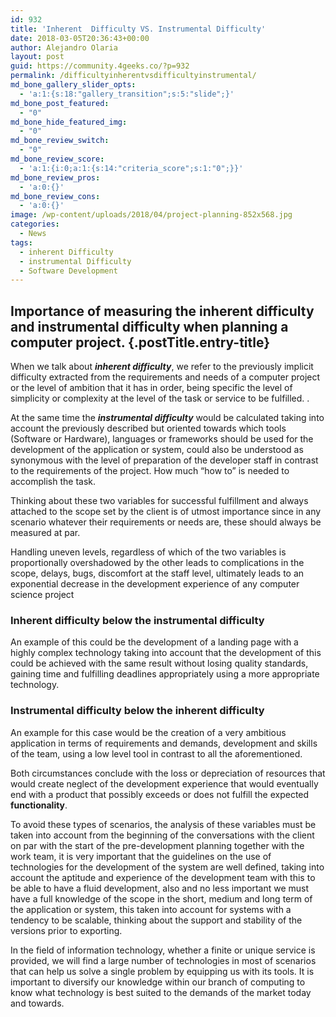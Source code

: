 ```yaml
---
id: 932
title: 'Inherent  Difficulty VS. Instrumental Difficulty'
date: 2018-03-05T20:36:43+00:00
author: Alejandro Olaria
layout: post
guid: https://community.4geeks.co/?p=932
permalink: /difficultyinherentvsdifficultyinstrumental/
md_bone_gallery_slider_opts:
  - 'a:1:{s:18:"gallery_transition";s:5:"slide";}'
md_bone_post_featured:
  - "0"
md_bone_hide_featured_img:
  - "0"
md_bone_review_switch:
  - "0"
md_bone_review_score:
  - 'a:1:{i:0;a:1:{s:14:"criteria_score";s:1:"0";}}'
md_bone_review_pros:
  - 'a:0:{}'
md_bone_review_cons:
  - 'a:0:{}'
image: /wp-content/uploads/2018/04/project-planning-852x568.jpg
categories:
  - News
tags:
  - inherent Difficulty
  - instrumental Difficulty
  - Software Development
---
```

## Importance of measuring the inherent difficulty and instrumental difficulty when planning a computer project. {.postTitle.entry-title}

When we talk about _**inherent difficulty**_, we refer to the previously implicit difficulty extracted from the requirements and needs of a computer project or the level of ambition that it has in order, being specific the level of simplicity or complexity at the level of the task or service to be fulfilled. .

At the same time the _**instrumental difficulty**_ would be calculated taking into account the previously described but oriented towards which tools (Software or Hardware), languages or frameworks should be used for the development of the application or system, could also be understood as synonymous with the level of preparation of the developer staff in contrast to the requirements of the project. How much &#8220;how to&#8221; is needed to accomplish the task.

Thinking about these two variables for successful fulfillment and always attached to the scope set by the client is of utmost importance since in any scenario whatever their requirements or needs are, these should always be measured at par.

Handling uneven levels, regardless of which of the two variables is proportionally overshadowed by the other leads to complications in the scope, delays, bugs, discomfort at the staff level, ultimately leads to an exponential decrease in the development experience of any computer science project

### Inherent difficulty below the instrumental difficulty

An example of this could be the development of a landing page with a highly complex technology taking into account that the development of this could be achieved with the same result without losing quality standards, gaining time and fulfilling deadlines appropriately using a more appropriate technology.

### Instrumental difficulty below the inherent difficulty

An example for this case would be the creation of a very ambitious application in terms of requirements and demands, development and skills of the team, using a low level tool in contrast to all the aforementioned.

Both circumstances conclude with the loss or depreciation of resources that would create neglect of the development experience that would eventually end with a product that possibly exceeds or does not fulfill the expected **functionality**.

To avoid these types of scenarios, the analysis of these variables must be taken into account from the beginning of the conversations with the client on par with the start of the pre-development planning together with the work team, it is very important that the guidelines on the use of technologies for the development of the system are well defined, taking into account the aptitude and experience of the development team with this to be able to have a fluid development, also and no less important we must have a full knowledge of the scope in the short, medium and long term of the application or system, this taken into account for systems with a tendency to be scalable, thinking about the support and stability of the versions prior to exporting.

In the field of information technology, whether a finite or unique service is provided, we will find a large number of technologies in most of scenarios that can help us solve a single problem by equipping us with its tools. It is important to diversify our knowledge within our branch of computing to know what technology is best suited to the demands of the market today and towards.